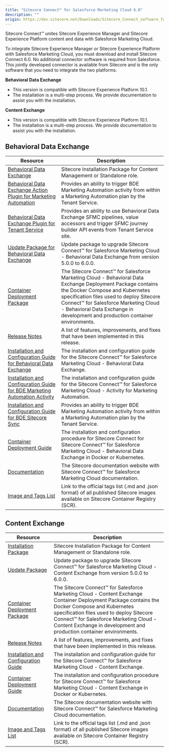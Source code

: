 ```yaml
---
title: "Sitecore Connect™ for Salesforce Marketing Cloud 6.0"
description: ""
origin: https://dev.sitecore.net/Downloads/Sitecore_Connect_software_for_Salesforce_Marketing_Cloud/1x/Sitecore_Connect_software_for_Salesforce_Marketing_Cloud_60
---
```


Sitecore Connect™ unites Sitecore Experience Manager and Sitecore Experience Platform content and data with Salesforce Marketing Cloud.

To integrate Sitecore Experience Manager or Sitecore Experience Platform with Salesforce Marketing Cloud, you must download and install Sitecore Connect 6.0. No additional connector software is required from Salesforce. This jointly developed connector is available from Sitecore and is the only software that you need to integrate the two platforms.

**Behavioral Data Exchange**

-   This version is compatible with Sitecore Experience Platform 10.1.
-   The installation is a multi-step process. We provide documentation to assist you with the installation.

**Content Exchange**

-   This version is compatible with Sitecore Experience Platform 10.1.
-   The installation is a multi-step process. We provide documentation to assist you with the installation.

## Behavioral Data Exchange

 | Resource | Description |
 | --- | --- |
 | [Behavioral Data Exchange](https://scdp.blob.core.windows.net/downloads/Sitecore%20Connect%20software%20for%20Salesforce%20Marketing%20Cloud/1x/Sitecore%20Connect%20software%20for%20Salesforce%20Marketing%20Cloud%2060/Secure/Sitecore%20Connect%20for%20Salesforce%20Marketing%20Cloud%20-%20Behavioral%20Data%20Exchange%206.0.0%20rev.%2000389.zip) | Sitecore Installation Package for Content Management or Standalone role. |
 | [Behavioral Data Exchange Action Plugin for Marketing Automation](https://scdp.blob.core.windows.net/downloads/Sitecore%20Connect%20software%20for%20Salesforce%20Marketing%20Cloud/1x/Sitecore%20Connect%20software%20for%20Salesforce%20Marketing%20Cloud%2060/Secure/Sitecore%20Connect%20for%20Salesforce%20Marketing%20Cloud%20-%20Behavioral%20Data%20Exchange%20Marketing%20Automation%206.0.0%20rev.%2000389.scwdp.zip) | Provides an ability to trigger BDE Marketing Automation activity from within a Marketing Automation plan by the Tenant Service. |
 | [Behavioral Data Exchange Plugin for Tenant Service](https://scdp.blob.core.windows.net/downloads/Sitecore%20Connect%20software%20for%20Salesforce%20Marketing%20Cloud/1x/Sitecore%20Connect%20software%20for%20Salesforce%20Marketing%20Cloud%2060/Secure/Sitecore%20Connect%20for%20Salesforce%20Marketing%20Cloud%20-%20BDE%20Plugin%20for%20Tenant%20Service%206.0.0%20rev.%2000389.scwdp.zip) | Provides an ability to use Behavioral Data Exchange SFMC pipelines, value accessors and trigger SFMC journey builder API events from Tenant Service site. |
 | [Update Package for Behavioral Data Exchange](https://scdp.blob.core.windows.net/downloads/Sitecore%20Connect%20software%20for%20Salesforce%20Marketing%20Cloud/1x/Sitecore%20Connect%20software%20for%20Salesforce%20Marketing%20Cloud%2060/Secure/Sitecore%20Connect%20for%20Salesforce%20Marketing%20Cloud%20-%20BDE%20(update%20package)%206.0.0%20rev.%2000389.update) | Update package to upgrade Sitecore Connect™ for Salesforce Marketing Cloud - Behavioral Data Exchange from version 5.0.0 to 6.0.0. |
 | [Container Deployment Package](https://github.com/Sitecore/container-deployment/releases/tag/sfmcbde%2F6.0.0.00389.28) | The Sitecore Connect™ for Salesforce Marketing Cloud - Behavioral Data Exchange Deployment Package contains the Docker Compose and Kubernetes specification files used to deploy Sitecore Connect™ for Salesforce Marketing Cloud - Behavioral Data Exchange in development and production container environments. |
 | [Release Notes](/downloads/Sitecore_Connect_software_for_Salesforce_Marketing_Cloud/1x/Sitecore_Connect_software_for_Salesforce_Marketing_Cloud_60/Release_Notes__BDE) | A list of features, improvements, and fixes that have been implemented in this release. |
 | [Installation and Configuration Guide for Behavioral Data Exchange](https://scdp.blob.core.windows.net/downloads/Sitecore%20Connect%20software%20for%20Salesforce%20Marketing%20Cloud/1x/Sitecore%20Connect%20software%20for%20Salesforce%20Marketing%20Cloud%2060/Secure/Sitecore_Connect_for_SFMC_6_0_Behavioral_Data_Exchange_Installation_Guide-en.pdf) | The installation and configuration guide for the Sitecore Connect™ for Salesforce Marketing Cloud - Behavioral Data Exchange. |
 | [Installation and Configuration Guide for BDE Marketing Automation Activity](https://scdp.blob.core.windows.net/downloads/Sitecore%20Connect%20software%20for%20Salesforce%20Marketing%20Cloud/1x/Sitecore%20Connect%20software%20for%20Salesforce%20Marketing%20Cloud%2060/Secure/Sitecore_Connect_for_SFMC_6_0_Activity_for_Marketing_Automation_Installatio-en.pdf) | The installation and configuration guide for the Sitecore Connect™ for Salesforce Marketing Cloud - Activity for Marketing Automation. |
 | [Installation and Configuration Guide for BDE Sitecore Sync](https://scdp.blob.core.windows.net/downloads/Sitecore%20Connect%20software%20for%20Salesforce%20Marketing%20Cloud/1x/Sitecore%20Connect%20software%20for%20Salesforce%20Marketing%20Cloud%2060/Secure/Sitecore_Connect_for_SFMC_6_0_Activity_for_Sitecore_Sync_Installation_Guide-en.pdf) | Provides an ability to trigger BDE Marketing Automation activity from within a Marketing Automation plan by the Tenant Service. |
 | [Container Deployment Guide](https://scdp.blob.core.windows.net/downloads/Sitecore%20Connect%20software%20for%20Salesforce%20Marketing%20Cloud/1x/Sitecore%20Connect%20software%20for%20Salesforce%20Marketing%20Cloud%2060/Secure/Sitecore_Connect_for_SFMC_6_0_Behavioral_Data_Exchange_Container_Deployment-en.pdf) | The installation and configuration procedure for Sitecore Connect for Sitecore Connect™ for Salesforce Marketing Cloud - Behavioral Data Exchange in Docker or Kubernetes. |
 | [Documentation](https://doc.sitecore.com/developers/salesforce-marketing-cloud/60/sitecore-connect-for-salesforce-marketing-cloud/en/sitecore-connect-for-salesforce-marketing-cloud.html) | The Sitecore documentation website with Sitecore Connect™ for Salesforce Marketing Cloud documentation. |
 | [Image and Tags List](https://github.com/Sitecore/docker-images/tree/master/tags) | Link to the official tags list (.md and .json format) of all published Sitecore images available on Sitecore Container Registry (SCR). |

## Content Exchange

 | Resource | Description |
 | --- | --- |
 | [Installation Package](https://scdp.blob.core.windows.net/downloads/Sitecore%20Connect%20software%20for%20Salesforce%20Marketing%20Cloud/1x/Sitecore%20Connect%20software%20for%20Salesforce%20Marketing%20Cloud%2060/Secure/Sitecore%20Connect%20for%20Salesforce%20Marketing%20Cloud%20-%20Content%20Exchange%206.0.0%20rev.%2000191.zip) | Sitecore Installation Package for Content Management or Standalone role. |
 | [Update Package](https://scdp.blob.core.windows.net/downloads/Sitecore%20Connect%20software%20for%20Salesforce%20Marketing%20Cloud/1x/Sitecore%20Connect%20software%20for%20Salesforce%20Marketing%20Cloud%2060/Secure/Sitecore%20Connect%20for%20Salesforce%20Marketing%20Cloud%20-%20Content%20Exchange%20(update%20package)%206.0.0%20rev.%2000191.update) | Update package to upgrade Sitecore Connect™ for Salesforce Marketing Cloud - Content Exchange from version 5.0.0 to 6.0.0. |
 | [Container Deployment Package](https://github.com/Sitecore/container-deployment/releases/tag/sfmcce%2F6.0.0.00191.119) | The Sitecore Connect™ for Salesforce Marketing Cloud - Content Exchange Container Deployment Package contains the Docker Compose and Kubernetes specification files used to deploy Sitecore Connect™ for Salesforce Marketing Cloud - Content Exchange in development and production container environments. |
 | [Release Notes](/downloads/Sitecore_Connect_software_for_Salesforce_Marketing_Cloud/1x/Sitecore_Connect_software_for_Salesforce_Marketing_Cloud_60/Release_Notes__CE) | A list of features, improvements, and fixes that have been implemented in this release. |
 | [Installation and Configuration Guide](https://scdp.blob.core.windows.net/downloads/Sitecore%20Connect%20software%20for%20Salesforce%20Marketing%20Cloud/1x/Sitecore%20Connect%20software%20for%20Salesforce%20Marketing%20Cloud%2060/Secure/Sitecore_Connect_for_SFMC_6_0_Content_Exchange_Installation_Guide-en.pdf) | The installation and configuration guide for the Sitecore Connect™ for Salesforce Marketing Cloud - Content Exchange. |
 | [Container Deployment Guide](https://scdp.blob.core.windows.net/downloads/Sitecore%20Connect%20software%20for%20Salesforce%20Marketing%20Cloud/1x/Sitecore%20Connect%20software%20for%20Salesforce%20Marketing%20Cloud%2060/Secure/Sitecore_Connect_for_SFMC_6_0_Content_Exchange_Container_Deployment_Guide-en.pdf) | The installation and configuration procedure for Sitecore Connect™ for Salesforce Marketing Cloud - Content Exchange in Docker or Kubernetes. |
 | [Documentation](https://doc.sitecore.com/developers/salesforce-marketing-cloud/60/sitecore-connect-for-salesforce-marketing-cloud/en/sitecore-connect-for-salesforce-marketing-cloud.html) | The Sitecore documentation website with Sitecore Connect™ for Salesforce Marketing Cloud documentation. |
 | [Image and Tags List](https://github.com/Sitecore/docker-images/tree/master/tags) | Link to the official tags list (.md and .json format) of all published Sitecore images available on Sitecore Container Registry (SCR). |